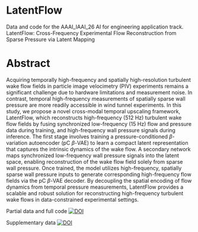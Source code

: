 # LatentFlow
Data and code for the AAAI_IAAI_26 AI for engineering application track. LatentFlow: Cross-Frequency Experimental Flow Reconstruction from Sparse Pressure via Latent Mapping
# Abstract
Acquiring temporally high-frequency and spatially high-resolution turbulent wake flow fields in particle image velocimetry (PIV) experiments remains a significant challenge due to hardware limitations and measurement noise. In contrast, temporal high-frequency measurements of spatially sparse wall pressure are more readily accessible in wind tunnel experiments. In this study, we propose a novel cross-modal temporal upscaling framework, LatentFlow, which reconstructs high-frequency (512 Hz) turbulent wake flow fields by fusing synchronized low-frequency (15 Hz) flow and pressure data during training, and high-frequency wall pressure signals during inference. The first stage involves training a pressure-conditioned $\beta$-variation autoencoder (pC $\beta$-VAE) to learn a compact latent representation that captures the intrinsic dynamics of the wake flow. A secondary network maps synchronized low-frequency wall pressure signals into the latent space, enabling reconstruction of the wake flow field solely from sparse wall pressure. Once trained, the model utilizes high-frequency, spatially sparse wall pressure inputs to generate corresponding high-frequency flow fields via the pC $\beta$-VAE decoder. By decoupling the spatial encoding of flow dynamics from temporal pressure measurements, LatentFlow provides a scalable and robust solution for reconstructing high-frequency turbulent wake flows in data-constrained experimental settings.

Partial data and full code [![DOI](https://zenodo.org/badge/DOI/10.5281/zenodo.16894500.svg)](https://doi.org/10.5281/zenodo.16894500)

Supplementary data [![DOI](https://zenodo.org/badge/DOI/10.5281/zenodo.16893696.svg)](https://doi.org/10.5281/zenodo.16893696)